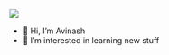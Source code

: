 ![](https://komarev.com/ghpvc/?username=avinashreddykethireddy)
- 👋 Hi, I’m Avinash
- 👀 I’m interested in learning new stuff

<!---
![AK's GitHub stats](https://github-readme-stats.vercel.app/api?username=avinashreddykethireddy)]
(https://github.com/anuraghazra/github-readme-stats)
--->
<!---
avinashreddykethireddy/avinashreddykethireddy is a ✨ special ✨ repository because its `README.md` (this file) appears on your GitHub profile.
You can click the Preview link to take a look at your changes.
--->
